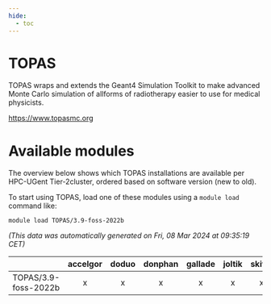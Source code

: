 ```yaml
---
hide:
  - toc
---
```


TOPAS
=====


TOPAS wraps and extends the Geant4 Simulation Toolkit to make advanced Monte Carlo simulation of allforms of radiotherapy easier to use for medical physicists.

https://www.topasmc.org
# Available modules


The overview below shows which TOPAS installations are available per HPC-UGent Tier-2cluster, ordered based on software version (new to old).

To start using TOPAS, load one of these modules using a `module load` command like:

```shell
module load TOPAS/3.9-foss-2022b
```

*(This data was automatically generated on Fri, 08 Mar 2024 at 09:35:19 CET)*  

| |accelgor|doduo|donphan|gallade|joltik|skitty|
| :---: | :---: | :---: | :---: | :---: | :---: | :---: |
|TOPAS/3.9-foss-2022b|x|x|x|x|x|x|
